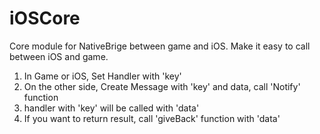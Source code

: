# iOSCore
Core module for NativeBrige between game and iOS.
Make it easy to call between iOS and game.

1. In Game or iOS, Set Handler with 'key'
2. On the other side, Create Message with 'key' and data, call 'Notify' function
3. handler with 'key' will be called with 'data'
4. If you want to return result, call 'giveBack' function with 'data'

